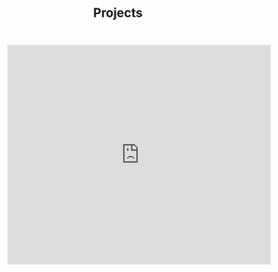 ﻿---
layout: default
title: Projects
permalink: "/resume/"
cover: /media/homepage_banner.jpg
---

<iframe src="http://docs.google.com/gview?url=http://nickammann.com/NicholasAmmann_Resume.pdf&embedded=true" style="width:600px; height:500px;" frameborder="0"></iframe>